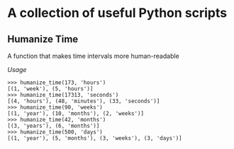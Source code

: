 # A collection of useful Python scripts
## Humanize Time
A function that makes time intervals more human-readable

*Usage*
```
>>> humanize_time(173, 'hours')
[(1, 'week'), (5, 'hours')]
>>> humanize_time(17313, 'seconds')
[(4, 'hours'), (48, 'minutes'), (33, 'seconds')]
>>> humanize_time(90, 'weeks')
[(1, 'year'), (10, 'months'), (2, 'weeks')]
>>> humanize_time(42, 'months')
[(3, 'years'), (6, 'months')]
>>> humanize_time(500, 'days')
[(1, 'year'), (5, 'months'), (3, 'weeks'), (3, 'days')]
```